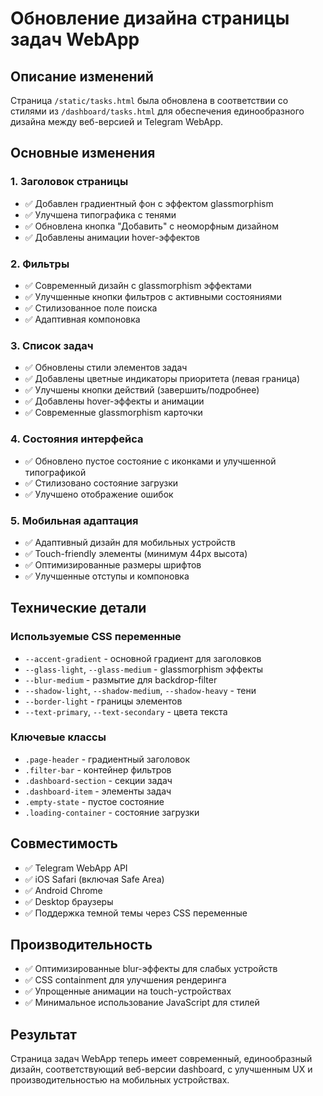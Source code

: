 # Обновление дизайна страницы задач WebApp

## Описание изменений

Страница `/static/tasks.html` была обновлена в соответствии со стилями из `/dashboard/tasks.html` для обеспечения единообразного дизайна между веб-версией и Telegram WebApp.

## Основные изменения

### 1. Заголовок страницы
- ✅ Добавлен градиентный фон с эффектом glassmorphism
- ✅ Улучшена типографика с тенями
- ✅ Обновлена кнопка "Добавить" с неоморфным дизайном
- ✅ Добавлены анимации hover-эффектов

### 2. Фильтры
- ✅ Современный дизайн с glassmorphism эффектами
- ✅ Улучшенные кнопки фильтров с активными состояниями
- ✅ Стилизованное поле поиска
- ✅ Адаптивная компоновка

### 3. Список задач
- ✅ Обновлены стили элементов задач
- ✅ Добавлены цветные индикаторы приоритета (левая граница)
- ✅ Улучшены кнопки действий (завершить/подробнее)
- ✅ Добавлены hover-эффекты и анимации
- ✅ Современные glassmorphism карточки

### 4. Состояния интерфейса
- ✅ Обновлено пустое состояние с иконками и улучшенной типографикой
- ✅ Стилизовано состояние загрузки
- ✅ Улучшено отображение ошибок

### 5. Мобильная адаптация
- ✅ Адаптивный дизайн для мобильных устройств
- ✅ Touch-friendly элементы (минимум 44px высота)
- ✅ Оптимизированные размеры шрифтов
- ✅ Улучшенные отступы и компоновка

## Технические детали

### Используемые CSS переменные
- `--accent-gradient` - основной градиент для заголовков
- `--glass-light`, `--glass-medium` - glassmorphism эффекты
- `--blur-medium` - размытие для backdrop-filter
- `--shadow-light`, `--shadow-medium`, `--shadow-heavy` - тени
- `--border-light` - границы элементов
- `--text-primary`, `--text-secondary` - цвета текста

### Ключевые классы
- `.page-header` - градиентный заголовок
- `.filter-bar` - контейнер фильтров
- `.dashboard-section` - секции задач
- `.dashboard-item` - элементы задач
- `.empty-state` - пустое состояние
- `.loading-container` - состояние загрузки

## Совместимость

- ✅ Telegram WebApp API
- ✅ iOS Safari (включая Safe Area)
- ✅ Android Chrome
- ✅ Desktop браузеры
- ✅ Поддержка темной темы через CSS переменные

## Производительность

- ✅ Оптимизированные blur-эффекты для слабых устройств
- ✅ CSS containment для улучшения рендеринга
- ✅ Упрощенные анимации на touch-устройствах
- ✅ Минимальное использование JavaScript для стилей

## Результат

Страница задач WebApp теперь имеет современный, единообразный дизайн, соответствующий веб-версии dashboard, с улучшенным UX и производительностью на мобильных устройствах.